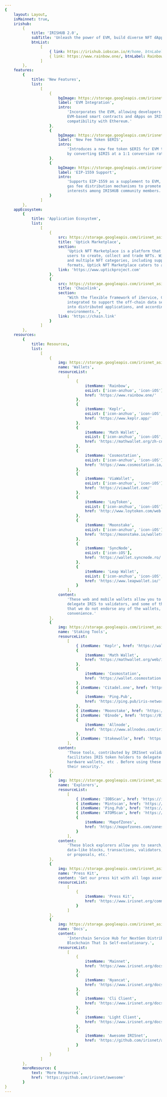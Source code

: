 ```yaml
---
{
    layout: Layout,
    isMainnet: true,
    irishub:
        {
            title: 'IRISHUB 2.0',
            subTitle: 'Unleash the power of EVM, build diverse NFT dApps and more',
            btnList:
                [
                    { link: https://irishub.iobscan.io/#/home, btnLabel: Explorer },
                    { link: https://www.rainbow.one/, btnLabel: Rainbow Wallet }
                ]
        },
    features:
        {
            title: 'New Features',
            list:
                [
                    {
                        bgImage: https://storage.googleapis.com/irisnet_asia_resources/irisnet.org/mainnet/evm_integration.png,
                        label: 'EVM Integration',
                        intro:
                            'Incorporates the EVM, allowing developers to seamlessly deploy
                            EVM-based smart contracts and dApps on IRISHUB, and enabling
                            compatibility with Ethereum.'
                    },
                    {
                        bgImage: https://storage.googleapis.com/irisnet_asia_resources/irisnet.org/mainnet/new_fee_token.png,
                        label: 'New Fee Token $ERIS',
                        intro:
                            'Introduces a new fee token $ERIS for EVM transactions, which is created
                            by converting $IRIS at a 1:1 conversion rate.'
                    },
                    {
                        bgImage: https://storage.googleapis.com/irisnet_asia_resources/irisnet.org/mainnet/eip-1559_support.png,
                        label: 'EIP-1559 Support',
                        intro:
                            'Supports EIP-1559 as a supplement to EVM, optimizing the burning and
                            gas fee distribution mechanisms to promote mutual benefits and shared
                            interests among IRISHUB community members.'
                    }
                ]
        },
    appEcosystem:
        {
            title: 'Application Ecosystem',
            list:
                [
                    {
                        src: https://storage.googleapis.com/irisnet_asia_resources/irisnet.org/mainnet/uptick-logo.png,
                        title: 'Uptick Marketplace',
                        section:
                            'Uptick NFT Marketplace is a platform that makes it incredibly easy for
                            users to create, collect and trade NFTs. With a host of global creators
                            and multiple NFT categories, including support for various media
                            formats, Uptick NFT Marketplace caters to a wide audience.',
                        link: 'https://www.uptickproject.com'
                    },
                    {
                        src: https://storage.googleapis.com/irisnet_asia_resources/irisnet.org/mainnet/irishub_chain_link.png,
                        title: 'Chainlink',
                        section:
                            "With the flexible framework of iService, Chainlink's oracle is
                            integrated to support the off-chain data secure and reliable transfer
                            into distributed applications, and accordingly to cover more blockchain
                            environments.",
                        link: 'https://chain.link'
                    }
                ]
        },
    resources:
        {
            title: Resources,
            list:
                [
                    {
                        img: https://storage.googleapis.com/irisnet_asia_resources/irisnet.org/mainnet/wallet.png,
                        name: 'Wallets',
                        resourceList:
                            [
                                {
                                    itemName: 'Rainbow',
                                    osList: ['icon-anzhuo', 'icon-iOS'],
                                    href: 'https://www.rainbow.one/'
                                },
                                {
                                    itemName: 'Keplr',
                                    osList: ['icon-anzhuo', 'icon-iOS', 'icon-PC'],
                                    href: 'https://www.keplr.app/'
                                },
                                {
                                    itemName: 'Math Wallet',
                                    osList: ['icon-anzhuo', 'icon-iOS', 'icon-PC'],
                                    href: 'https://mathwallet.org/zh-cn/'
                                },
                                {
                                    itemName: 'Cosmostation',
                                    osList: ['icon-anzhuo', 'icon-iOS'],
                                    href: 'https://www.cosmostation.io/wallet/'
                                },
                                {
                                    itemName: 'ViaWallet',
                                    osList: ['icon-anzhuo', 'icon-iOS'],
                                    href: 'https://viawallet.com/'
                                },
                                {
                                    itemName: 'LoyToken',
                                    osList: ['icon-anzhuo', 'icon-iOS'],
                                    href: 'http://www.loytoken.com/web.html'
                                },
                                {
                                    itemName: 'Moonstake',
                                    osList: ['icon-anzhuo', 'icon-iOS'],
                                    href: 'https://moonstake.io/wallets/'
                                },
                                {
                                    itemName: 'SyncNode',
                                    osList: ['icon-iOS'],
                                    href: 'https://wallet.syncnode.ro/'
                                },
                                {
                                    itemName: 'Leap Wallet',
                                    osList: ['icon-anzhuo', 'icon-iOS', 'icon-PC'],
                                    href: 'https://www.leapwallet.io/'
                                }
                            ],
                        content:
                            'These web and mobile wallets allow you to store & transfer IRIS,
                            delegate IRIS to validators, and some of them also support ATOM. Note
                            that we do not endorse any of the wallets, they are listed for your
                            convenience.'
                    },
                    {
                        img: https://storage.googleapis.com/irisnet_asia_resources/irisnet.org/mainnet/Toolbox.png,
                        name: 'Staking Tools',
                        resourceList:
                            [
                                { itemName: 'Keplr', href: 'https://wallet.keplr.app/#/dashboard' },
                                {
                                    itemName: 'Math Wallet',
                                    href: 'https://mathwallet.org/web/irisnet'
                                },
                                {
                                    itemName: 'Cosmostation',
                                    href: 'https://wallet.cosmostation.io/iris'
                                },
                                { itemName: 'Citadel.one', href: 'https://app.citadel.one/login' },
                                {
                                    itemName: 'Ping.Pub',
                                    href: 'https://ping.pub/iris-network/staking'
                                },
                                { itemName: 'Moonstake', href: 'https://wallet.moonstake.io/' },
                                { itemName: '01node', href: 'https://01node.com/iris-network/' },
                                {
                                    itemName: 'Allnode',
                                    href: 'https://www.allnodes.com/iris/stake'
                                },
                                { itemName: 'Stakewolle', href: 'https://stakewolle.com/' }
                            ],
                        content:
                            'Those tools, contributed by IRISnet validators and developers,
                            facilitates IRIS token holders to delegate via web wallets and Ledger
                            hardware wallets, etc . Before using these tools, you need to assure
                            their security.'
                    },
                    {
                        img: https://storage.googleapis.com/irisnet_asia_resources/irisnet.org/mainnet/explorer.png,
                        name: 'Explorers',
                        resourceList:
                            [
                                { itemName: 'IOBScan', href: 'https://irishub.iobscan.io/#/home' },
                                { itemName: 'Mintscan', href: 'https://www.mintscan.io/iris' },
                                { itemName: 'Ping.Pub', href: 'https://ping.pub/iris-network' },
                                { itemName: 'ATOMScan', href: 'https://atomscan.com/iris-network' },
                                {
                                    itemName: 'MapofZones',
                                    href: 'https://mapofzones.com/zones/irishub-1/overview?period=24h'
                                }
                            ],
                        content:
                            'These block explorers allow you to search, view and analyze IRIS Hub
                            data—like blocks, transactions, validators, governance including params
                            or proposals, etc.'
                    },
                    {
                        img: https://storage.googleapis.com/irisnet_asia_resources/irisnet.org/mainnet/presskit.png,
                        name: 'Press Kit',
                        content: 'Get our press kit with all logo assets you might need.',
                        resourceList:
                            [
                                {
                                    itemName: 'Press Kit',
                                    href: 'https://www.irisnet.org/community/press-kit'
                                }
                            ]
                    },
                    {
                        img: https://storage.googleapis.com/irisnet_asia_resources/irisnet.org/mainnet/doc.png,
                        name: 'Docs',
                        content:
                            'Interchain Service Hub for NextGen Distributed Applications – A BPoS
                            Blockchain That Is Self-evolutionary.',
                        resourceList:
                            [
                                {
                                    itemName: 'Mainnet',
                                    href: 'https://www.irisnet.org/docs/get-started/mainnet.html'
                                },
                                {
                                    itemName: 'Nyancat',
                                    href: 'https://www.irisnet.org/docs/get-started/testnet.html'
                                },
                                {
                                    itemName: 'Cli Client',
                                    href: 'https://www.irisnet.org/docs/cli-client/intro.html'
                                },
                                {
                                    itemName: 'Light Client',
                                    href: 'https://www.irisnet.org/docs/cli-client/intro.html'
                                },
                                {
                                    itemName: 'Awesome IRISnet',
                                    href: 'https://github.com/irisnet/awesome'
                                }
                            ]
                    }
                ]
        },
        moreResource: {
            text: 'More Resources',
            href: 'https://github.com/irisnet/awesome'
        }
}
---
```

